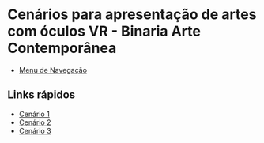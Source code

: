 # Cenários para apresentação de artes com óculos VR - Binaria Arte Contemporânea
* [Menu de Navegação](https://iammatheus.github.io/cenarios/index.html)

## Links rápidos
* [Cenário 1](https://iammatheus.github.io/cenarios/cenarios/cenario_1/index.html)
* [Cenário 2](https://iammatheus.github.io/cenarios/cenarios/cenario_2/index.html)
* [Cenário 3](https://iammatheus.github.io/cenarios/cenarios/cenario_3/index.html)
